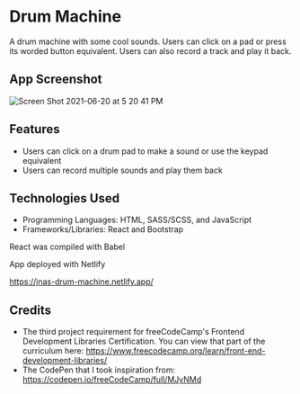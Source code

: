 # Drum Machine

A drum machine with some cool sounds. Users can click on a pad or press its worded button equivalent. Users can also record a track and play it back.

## App Screenshot

![Screen Shot 2021-06-20 at 5 20 41 PM](https://user-images.githubusercontent.com/62581000/122688713-eede5500-d1eb-11eb-9185-55a4142082d4.png)

## Features

- Users can click on a drum pad to make a sound or use the keypad equivalent
- Users can record multiple sounds and play them back

## Technologies Used

- Programming Languages: HTML, SASS/SCSS, and JavaScript
- Frameworks/Libraries: React and Bootstrap

React was compiled with Babel

App deployed with Netlify

https://jnas-drum-machine.netlify.app/

## Credits

- The third project requirement for freeCodeCamp's Frontend Development Libraries Certification. You can view that part of the curriculum here: https://www.freecodecamp.org/learn/front-end-development-libraries/
- The CodePen that I took inspiration from: https://codepen.io/freeCodeCamp/full/MJyNMd